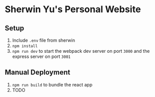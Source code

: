 # Sherwin Yu's Personal Website

## **Setup**
1. Include `.env` file from sherwin
2. `npm install`
3. `npm run dev` to start the webpack dev server on port `3000` and the express server on port `3001`

## **Manual Deployment**
1. `npm run build` to bundle the react app
2. TODO